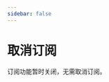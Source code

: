 ```yaml
---
sidebar: false
---
```

# 取消订阅

<!-- 取消订阅后，您将不会再收到发布文章和更新文章的邮件通知。 -->

订阅功能暂时关闭，无需取消订阅。

<!-- <Unsubscribe/> -->